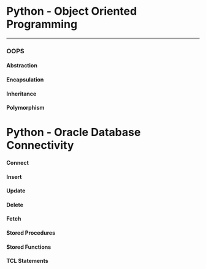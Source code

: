# **Python - Object Oriented Programming**
----------
### OOPS
#### Abstraction
#### Encapsulation
#### Inheritance
#### Polymorphism

# **Python - Oracle Database Connectivity**
#### Connect
#### Insert
#### Update
#### Delete
#### Fetch
#### Stored Procedures
#### Stored Functions
#### TCL Statements